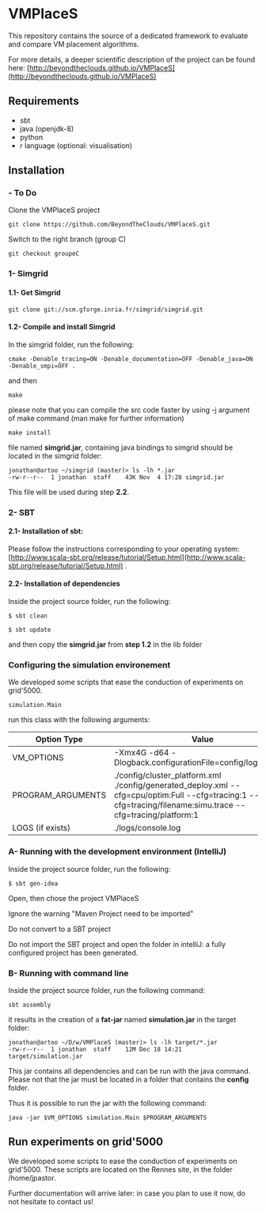 # VMPlaceS

This repository contains the source of a dedicated framework to evaluate and compare VM placement algorithms.

For more details, a deeper scientific description of the project can be found here: [http://beyondtheclouds.github.io/VMPlaceS](http://beyondtheclouds.github.io/VMPlaceS)

## Requirements
* sbt
* java (openjdk-8)
* python
* r language (optional: visualisation)

## Installation

### - To Do
Clone the VMPlaceS project 

```
git clone https://github.com/BeyondTheClouds/VMPlaceS.git
```
Switch to the right branch (group C)

```
git checkout groupeC
```
### 1- Simgrid

#### 1.1- Get Simgrid

```
git clone git://scm.gforge.inria.fr/simgrid/simgrid.git
```

#### 1.2- Compile and install Simgrid
In the simgrid folder, run the following:

```
cmake -Denable_tracing=ON -Denable_documentation=OFF -Denable_java=ON -Denable_smpi=OFF .
```
and then

```
make 
```
please note that you can compile the src code faster by using -j argument of make command (man make for further information)

```
make install
```
file named **simgrid.jar**, containing java bindings to simgrid should be located in the simgrid folder:


```
jonathan@artoo ~/simgrid (master)> ls -lh *.jar
-rw-r--r--  1 jonathan  staff    43K Nov  4 17:28 simgrid.jar
```

This file will be used during step **2.2**.

### 2- SBT

#### 2.1- Installation of sbt:

Please follow the instructions corresponding to your operating system: [http://www.scala-sbt.org/release/tutorial/Setup.html](http://www.scala-sbt.org/release/tutorial/Setup.html) .

#### 2.2- Installation of dependencies

Inside the project source folder, run the following:

```
$ sbt clean
```

```
$ sbt update
```

and then copy the **simgrid.jar** from **step 1.2** in the lib folder



### Configuring the simulation environement

We developed some scripts that ease the conduction of experiments on grid'5000.

```
simulation.Main
```

run this class with the following arguments:

Option Type        | Value
-------------------|-------------
VM_OPTIONS         | -Xmx4G -d64 -Dlogback.configurationFile=config/logback.xml
PROGRAM_ARGUMENTS  | ./config/cluster_platform.xml ./config/generated_deploy.xml  --cfg=cpu/optim:Full --cfg=tracing:1  --cfg=tracing/filename:simu.trace --cfg=tracing/platform:1
LOGS (if exists)   | ./logs/console.log

### A- Running with the development environment (IntelliJ)

Inside the project source folder, run the following:

```
$ sbt gen-idea
```

Open, then chose the project VMPlaceS

Ignore the warning "Maven Project need to be imported"

Do not convert to a SBT project

Do not import the SBT project
and open the folder in intelliJ: a fully configured project has been generated.

### B- Running with command line

Inside the project source folder, run the following command:

```
sbt assembly
```

it results in the creation of a **fat-jar** named **simulation.jar** in the target folder:

```
jonathan@artoo ~/D/w/VMPlaceS (master)> ls -lh target/*.jar
-rw-r--r--  1 jonathan  staff    12M Dec 18 14:21 target/simulation.jar
```

This jar contains all dependencies and can be run with the java command. Please not that the jar must be located in a folder that contains the **config** folder.

Thus it is possible to run the jar with the following command:

```
java -jar $VM_OPTIONS simulation.Main $PROGRAM_ARGUMENTS
```

## Run experiments on grid'5000

We developed some scripts to ease the conduction of experiments on grid'5000. These scripts are located on the Rennes site, in the folder /home/jpastor.

Further documentation will arrive later: in case you plan to use it now, do not hesitate to contact us!
